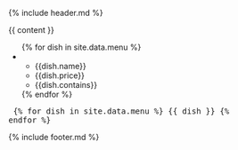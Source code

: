 {% include header.md %}
	<section class="content">
		{{ content }}
	</section>
	<section class="menu">
		<ul>
		{% for dish in site.data.menu %}
			<li>
				<ul class="dish">
					<li class="name">{{dish.name}}</li>
					<li class="price">{{dish.price}}</li>
					<li class="contains">{{dish.contains}}</li>
				</ul>
			</li>
		{% endfor %}
		</ul>
	</section>
	<pre>
{% for dish in site.data.menu %}
{{ dish }}
{% endfor %}
	</pre>
{% include footer.md %}
